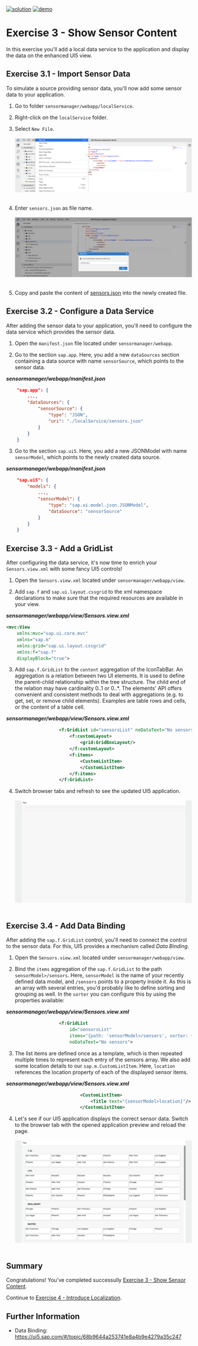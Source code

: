 [![solution](https://flat.badgen.net/badge/solution/available/green?icon=github)](../../../../tree/code/ex3)
[![demo](https://flat.badgen.net/badge/demo/deployed/blue?icon=chrome)](https://dirkelko.github.io/Developing-Apps-with-SAPUI5/ex3/sensormanager/webapp/)

# Exercise 3 - Show Sensor Content

In this exercise you'll add a local data service to the application and display the data on the enhanced UI5 view.

## Exercise 3.1 - Import Sensor Data

To simulate a source providing sensor data, you'll now add some sensor data to your application.

1. Go to folder `sensormanager/webapp/localService`.

2. Right-click on the `localService` folder.

3. Select `New File`.
<br><br>![](images/03_01_0010.png)<br><br>

4. Enter `sensors.json` as file name.
<br><br>![](images/03_01_0020.png)<br><br>

5. Copy and paste the content of [sensors.json](data/sensors.json) into the newly created file.

## Exercise 3.2 - Configure a Data Service

After adding the sensor data to your application, you'll need to configure the data service which provides the sensor data.

1. Open the `manifest.json` file located under `sensormanager/webapp`.

2. Go to the section `sap.app`. Here, you add a new `dataSources` section containing a data source with name `sensorSource`, which points to the sensor data.

***sensormanager/webapp/manifest.json***

````json
    "sap.app": {
        ...,
        "dataSources": {
            "sensorSource": {
                "type": "JSON",
                "uri": "./localService/sensors.json"
            }
        }
    }
````

3. Go to the section `sap.ui5`. Here, you add a new JSONModel with name `sensorModel`, which points to the newly created data source.

***sensormanager/webapp/manifest.json***

````json
    "sap.ui5": {
        "models": {
	        ...,
            "sensorModel": {
                "type": "sap.ui.model.json.JSONModel",
                "dataSource": "sensorSource"
            }
        }
    }
````

## Exercise 3.3 - Add a GridList

After configuring the data service, it's now time to enrich your `Sensors.view.xml` with some fancy UI5 controls!

1. Open the `Sensors.view.xml` located under `sensormanager/webapp/view`.

2. Add `sap.f` and `sap.ui.layout.cssgrid` to the xml namespace declarations to make sure that the required resources are available in your view.

***sensormanager/webapp/view/Sensors.view.xml***

````xml
<mvc:View
    xmlns:mvc="sap.ui.core.mvc"
    xmlns="sap.m"
    xmlns:grid="sap.ui.layout.cssgrid"
    xmlns:f="sap.f"
    displayBlock="true">
````

3. Add `sap.f.GridList` to the `content` aggregation of the IconTabBar. An aggregation is a relation between two UI elements. It is used to define the parent-child relationship within the tree structure. The child end of the relation may have cardinality 0..1 or 0..*. The elements' API offers convenient and consistent methods to deal with aggregations (e.g. to get, set, or remove child elements). Examples are table rows and cells, or the content of a table cell.

***sensormanager/webapp/view/Sensors.view.xml***

````xml
                    <f:GridList id="sensorsList" noDataText="No sensors">
                        <f:customLayout>
                            <grid:GridBoxLayout/>
                        </f:customLayout>
                        <f:items>
                            <CustomListItem>
                            </CustomListItem>
                        </f:items>
                    </f:GridList>

````

4. Switch browser tabs and refresh to see the updated UI5 application.
<br><br>![](images/03_03_0010.png)<br><br>

## Exercise 3.4 - Add Data Binding

After adding the `sap.f.GridList` control, you'll need to connect the control to the sensor data. For this, UI5 provides a mechanism called *Data Binding*.

1. Open the `Sensors.view.xml` located under `sensormanager/webapp/view`.

2. Bind the `items` aggregation of the `sap.f.GridList` to the path `sensorModel>/sensors`. Here, `sensorModel` is  the name of your recently defined data model, and `/sensors` points to a property inside it. As this is an array with several entries, you'd probably like to define sorting and grouping as well. In the `sorter` you can configure this by using the properties available:

***sensormanager/webapp/view/Sensors.view.xml***

````xml
                    <f:GridList 
                        id="sensorsList" 
                        items="{path: 'sensorModel>/sensors', sorter: {path:'customer', group:true, descending: false}}"
                        noDataText="No sensors">
````

3. The list items are defined once as a template, which is then repeated multiple times to represent each entry of the sensors array. We also add some location details to our `sap.m.CustomListItem`. Here, `location` references the location property of each of the displayed sensor items.

***sensormanager/webapp/view/Sensors.view.xml***

````xml
                            <CustomListItem>
                                <Title text="{sensorModel>location}"/>
                            </CustomListItem>
````

4. Let's see if our UI5 application displays the correct sensor data. Switch to the browser tab with the opened application preview and reload the page.
<br><br>![](images/03_04_0010.png)<br><br> 

## Summary

Congratulations! You've completed successully [Exercise 3 - Show Sensor Content](#exercise-3---show-sensor-content).

Continue to [Exercise 4 - Introduce Localization](../ex4/README.md).

## Further Information

* Data Binding: https://ui5.sap.com/#/topic/68b9644a253741e8a4b9e4279a35c247
